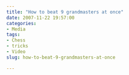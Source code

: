 ```yaml
---
title: "How to beat 9 grandmasters at once"
date: 2007-11-22 19:57:00
categories:
- Media
tags:
- Chess
- tricks
- Video
slug: how-to-beat-9-grandmasters-at-once

---
```


<object width="425" height="355"><param name="movie" value="http://www.youtube.com/v/evZmpsl3jI0&rel=0&border=0"></param><param name="wmode" value="transparent"></param><embed src="http://www.youtube.com/v/evZmpsl3jI0&rel=0&border=0" type="application/x-shockwave-flash" wmode="transparent" width="425" height="355"></embed></object>
